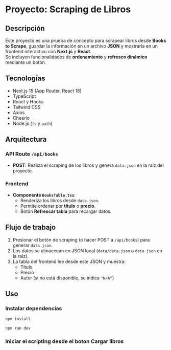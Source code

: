 # Proyecto: Scraping de Libros

## Descripción
Este proyecto es una prueba de concepto para scrapear libros desde **Books to Scrape**, guardar la información en un archivo **JSON** y mostrarla en un frontend interactivo con **Next.js** y **React**.  
Se incluyen funcionalidades de **ordenamiento** y **refresco dinámico** mediante un botón.

## Tecnologías
- Next.js 15 (App Router, React 18)  
- TypeScript  
- React y Hooks  
- Tailwind CSS  
- Axios  
- Cheerio  
- Node.js (`fs` y `path`)  

## Arquitectura
### API Route `/api/books`
- **POST**: Realiza el scraping de los libros y genera `data.json` en la raíz del proyecto.

### Frontend
- **Componente `BooksTable.tsx`**:
  - Renderiza los libros desde `data.json`.  
  - Permite ordenar por **título** o **precio**.  
  - Botón **Refrescar tabla** para recargar datos.

## Flujo de trabajo
1. Presionar el botón de scraping (o hacer POST a `/api/books`) para generar `data.json`.  
2. Los datos se almacenan en JSON local (`data/data.json` o `data.json` en la raíz).  
3. La tabla del frontend lee desde este JSON y muestra:
   - Título  
   - Precio  
   - Autor (si no está disponible, se indica `"N/A"`)

## Uso
### Instalar dependencias
```bash
npm install

npm run dev 
```

### Iniciar el scripting desde el boton Cargar libros


